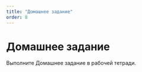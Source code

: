 ```yaml
---
title: "Домашнее задание"
order: 8
---
```


# Домашнее задание

Выполните Домашнее задание в рабочей тетради.